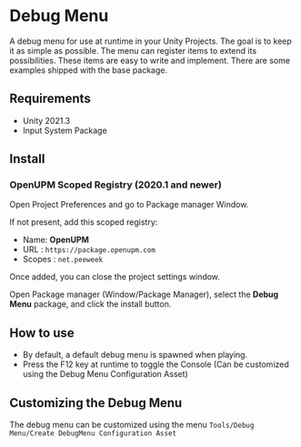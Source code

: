 # Debug Menu

A debug menu for use at runtime in your Unity Projects. The goal is to keep it as simple as possible. The menu can register items to extend its possibilities. These items are easy to write and implement. There are some examples shipped with the base package.

## Requirements

* Unity 2021.3
* Input System Package

## Install

### OpenUPM Scoped Registry (2020.1 and newer)

Open Project Preferences and go to Package manager Window.

If not present, add this scoped registry:

* Name: **OpenUPM**
* URL : `https://package.openupm.com`
* Scopes : `net.peeweek`

Once added, you can close the project settings window.

Open Package manager (Window/Package Manager), select the **Debug Menu** package, and click the install button.

## How to use

* By default, a default debug menu is spawned when playing.
* Press the F12 key at runtime to toggle the Console (Can be customized using the Debug Menu Configuration Asset)

## Customizing the Debug Menu

The debug menu can be customized using the menu `Tools/Debug Menu/Create DebugMenu Configuration Asset`



